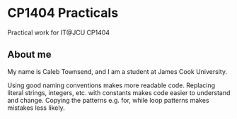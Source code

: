 # CP1404 Practicals

Practical work for IT@JCU CP1404

## About me

My name is Caleb Townsend, and I am a student at James Cook University.

Using good naming conventions makes more readable code.
Replacing literal strings, integers, etc. with constants makes code easier to understand and change.
Copying the patterns e.g. for, while loop patterns makes mistakes less likely.
